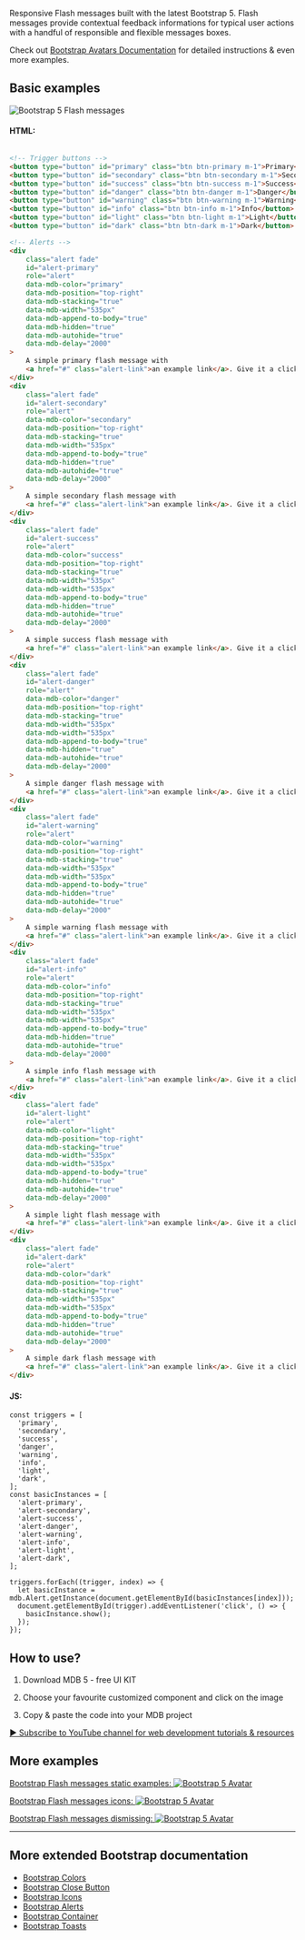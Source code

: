 
Responsive Flash messages built with the latest Bootstrap 5. Flash messages provide contextual feedback informations for typical user actions with a handful of responsible and flexible messages boxes.

Check out [Bootstrap Avatars Documentation](https://mdbootstrap.com/docs/standard/extended/flash-messages) for detailed instructions & even more examples.

## Basic examples

![Bootstrap 5 Flash messages](/assets/basic-examples.png)

#### HTML:
```html

<!-- Trigger buttons -->
<button type="button" id="primary" class="btn btn-primary m-1">Primary</button>
<button type="button" id="secondary" class="btn btn-secondary m-1">Secondary</button>
<button type="button" id="success" class="btn btn-success m-1">Success</button>
<button type="button" id="danger" class="btn btn-danger m-1">Danger</button>
<button type="button" id="warning" class="btn btn-warning m-1">Warning</button>
<button type="button" id="info" class="btn btn-info m-1">Info</button>
<button type="button" id="light" class="btn btn-light m-1">Light</button>
<button type="button" id="dark" class="btn btn-dark m-1">Dark</button>

<!-- Alerts -->
<div
    class="alert fade"
    id="alert-primary"
    role="alert"
    data-mdb-color="primary"
    data-mdb-position="top-right"
    data-mdb-stacking="true"
    data-mdb-width="535px"
    data-mdb-append-to-body="true"
    data-mdb-hidden="true"
    data-mdb-autohide="true"
    data-mdb-delay="2000"
>
    A simple primary flash message with
    <a href="#" class="alert-link">an example link</a>. Give it a click if you like.
</div>
<div
    class="alert fade"
    id="alert-secondary"
    role="alert"
    data-mdb-color="secondary"
    data-mdb-position="top-right"
    data-mdb-stacking="true"
    data-mdb-width="535px"
    data-mdb-append-to-body="true"
    data-mdb-hidden="true"
    data-mdb-autohide="true"
    data-mdb-delay="2000"
>
    A simple secondary flash message with
    <a href="#" class="alert-link">an example link</a>. Give it a click if you like.
</div>
<div
    class="alert fade"
    id="alert-success"
    role="alert"
    data-mdb-color="success"
    data-mdb-position="top-right"
    data-mdb-stacking="true"
    data-mdb-width="535px"
    data-mdb-width="535px"
    data-mdb-append-to-body="true"
    data-mdb-hidden="true"
    data-mdb-autohide="true"
    data-mdb-delay="2000"
>
    A simple success flash message with
    <a href="#" class="alert-link">an example link</a>. Give it a click if you like.
</div>
<div
    class="alert fade"
    id="alert-danger"
    role="alert"
    data-mdb-color="danger"
    data-mdb-position="top-right"
    data-mdb-stacking="true"
    data-mdb-width="535px"
    data-mdb-width="535px"
    data-mdb-append-to-body="true"
    data-mdb-hidden="true"
    data-mdb-autohide="true"
    data-mdb-delay="2000"
>
    A simple danger flash message with
    <a href="#" class="alert-link">an example link</a>. Give it a click if you like.
</div>
<div
    class="alert fade"
    id="alert-warning"
    role="alert"
    data-mdb-color="warning"
    data-mdb-position="top-right"
    data-mdb-stacking="true"
    data-mdb-width="535px"
    data-mdb-width="535px"
    data-mdb-append-to-body="true"
    data-mdb-hidden="true"
    data-mdb-autohide="true"
    data-mdb-delay="2000"
>
    A simple warning flash message with
    <a href="#" class="alert-link">an example link</a>. Give it a click if you like.
</div>
<div
    class="alert fade"
    id="alert-info"
    role="alert"
    data-mdb-color="info"
    data-mdb-position="top-right"
    data-mdb-stacking="true"
    data-mdb-width="535px"
    data-mdb-width="535px"
    data-mdb-append-to-body="true"
    data-mdb-hidden="true"
    data-mdb-autohide="true"
    data-mdb-delay="2000"
>
    A simple info flash message with
    <a href="#" class="alert-link">an example link</a>. Give it a click if you like.
</div>
<div
    class="alert fade"
    id="alert-light"
    role="alert"
    data-mdb-color="light"
    data-mdb-position="top-right"
    data-mdb-stacking="true"
    data-mdb-width="535px"
    data-mdb-width="535px"
    data-mdb-append-to-body="true"
    data-mdb-hidden="true"
    data-mdb-autohide="true"
    data-mdb-delay="2000"
>
    A simple light flash message with
    <a href="#" class="alert-link">an example link</a>. Give it a click if you like.
</div>
<div
    class="alert fade"
    id="alert-dark"
    role="alert"
    data-mdb-color="dark"
    data-mdb-position="top-right"
    data-mdb-stacking="true"
    data-mdb-width="535px"
    data-mdb-width="535px"
    data-mdb-append-to-body="true"
    data-mdb-hidden="true"
    data-mdb-autohide="true"
    data-mdb-delay="2000"
>
    A simple dark flash message with
    <a href="#" class="alert-link">an example link</a>. Give it a click if you like.
</div>
```
#### JS:
```JS
const triggers = [
  'primary',
  'secondary',
  'success',
  'danger',
  'warning',
  'info',
  'light',
  'dark',
];
const basicInstances = [
  'alert-primary',
  'alert-secondary',
  'alert-success',
  'alert-danger',
  'alert-warning',
  'alert-info',
  'alert-light',
  'alert-dark',
];

triggers.forEach((trigger, index) => {
  let basicInstance = mdb.Alert.getInstance(document.getElementById(basicInstances[index]));
  document.getElementById(trigger).addEventListener('click', () => {
    basicInstance.show();
  });
});
```


## How to use?

1. Download MDB 5 - free UI KIT

2. Choose your favourite customized component and click on the image

3. Copy & paste the code into your MDB project

[▶️ Subscribe to YouTube channel for web development tutorials & resources](https://www.youtube.com/MDBootstrap?sub_confirmation=1)

## More examples

[Bootstrap Flash messages static examples:
![Bootstrap 5 Avatar](/assets/static-examples.png)](https://mdbootstrap.com/docs/standard/extended/flash-messages/#section-static-example)

[Bootstrap Flash messages icons:
![Bootstrap 5 Avatar](/assets/icons.png)](https://mdbootstrap.com/docs/standard/extended/flash-messages/#section-icons)

[Bootstrap Flash messages dismissing:
![Bootstrap 5 Avatar](/assets/dismissing.png)](https://mdbootstrap.com/docs/standard/extended/flash-messages#section-dismissing)

___

## More extended Bootstrap documentation

<ul>
<li><a href="https://mdbootstrap.com/docs/standard/content-styles/colors/">Bootstrap Colors</a></li>
<li><a href="https://mdbootstrap.com/docs/standard/utilities/close-button/">Bootstrap Close Button</a></li>
<li><a href="https://mdbootstrap.com/docs/standard/content-styles/icons/">Bootstrap Icons</a></li>
<li><a href="https://mdbootstrap.com/docs/standard/components/alerts/">Bootstrap Alerts</a></li>
<li><a href="https://mdbootstrap.com/docs/standard/layout/containers/">Bootstrap Container</a></li>
<li><a href="https://mdbootstrap.com/docs/standard/components/toasts/">Bootstrap Toasts</a></li>
</ul>
